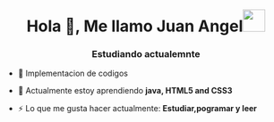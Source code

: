 <h1 align="center">Hola 👋, Me llamo Juan Angel<img height="40" src="https://emoji.gg/assets/emoji/7333-parrotdance.gif"></h1>
<h3 align="center">Estudiando actualemnte </h3>

- 🔭 Implementacion de codigos

- 🌱 Actualmente estoy aprendiendo  **java, HTML5 and CSS3**

- ⚡ Lo que me gusta hacer actualmente: **Estudiar,pogramar y leer**
